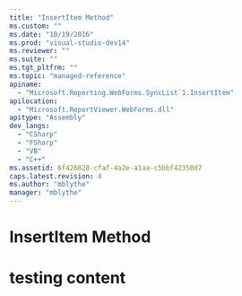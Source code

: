 ```yaml
---
title: "InsertItem Method"
ms.custom: ""
ms.date: "10/19/2016"
ms.prod: "visual-studio-dev14"
ms.reviewer: ""
ms.suite: ""
ms.tgt_pltfrm: ""
ms.topic: "managed-reference"
apiname: 
  - "Microsoft.Reporting.WebForms.SyncList`1.InsertItem"
apilocation: 
  - "Microsoft.ReportViewer.WebForms.dll"
apitype: "Assembly"
dev_langs: 
  - "CSharp"
  - "FSharp"
  - "VB"
  - "C++"
ms.assetid: 6f426828-cfaf-4a2e-a1aa-c5bbf42350d7
caps.latest.revision: 4
ms.author: "mblythe"
manager: "mblythe"
---
```

# InsertItem Method
# testing content